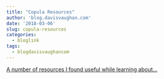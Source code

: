 ```yaml
---
title: "Copula Resources"
author: 'blog.davisvaughan.com'
date: '2018-03-06'
slug: copula-resources
categories:
  - bloglink
tags:
  - blogdavisvaughancom
---
```


[A number of resources I found useful while learning about...<click to read more>](https://blog.davisvaughan.com/post/copula-resources/)

